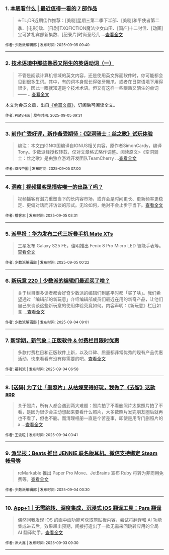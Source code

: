 ### 1. [本周看什么 | 最近值得一看的 7 部作品](https://sspai.com/post/102306)

> ☕️TL;DR近期佳作推荐：[美剧]星期三第二季下半部、[美剧]和平使者第二季、[电影]敌、[日剧]TXQFICTION魔法少女山田、[国产]十二封信、[动画]宝可梦礼宾部新集数、[纪录片]时尚圣经几 ...[查看全文](https://sspai.com/post/102306) 

<sub>作者: 少数派编辑部 | 发布时间: 2025-09-05 09:40</sub>

---


### 2. [技术语境中那些熟悉又陌生的英语动词（一）](https://sspai.com/prime/story/interesting-verbs-in-computing)

> 不管是阅读计算机领域的英文内容，还是使用英文界面软件时，你可能都会见到很多生词。其中，有的词本身就长得张牙舞爪，或者在日常语境下用得很少，因此一眼就知道是个技术术语。但又有这样一些眼熟又陌生的单词—— ...[查看全文](https://sspai.com/prime/story/interesting-verbs-in-computing)

本文为会员文章，出自[《单篇文章》](https://sspai.com/prime/precog/single)，订阅后可阅读全文。 

<sub>作者: PlatyHsu | 发布时间: 2025-09-05 09:31</sub>

---


### 3. [前作广受好评，新作备受期待：《空洞骑士：丝之歌》试玩体验](https://sspai.com/post/102303)

> 编注：本文由IGN中国编译自IGNUS相关内容，原作者SimonCardy，编译Tony。少数派经授权转载，仅对文章格式略作调整。阅读原文>《空洞骑士：丝之歌》是由独立游戏开发团队TeamCherry ...[查看全文](https://sspai.com/post/102303) 

<sub>作者: IGN中国 | 发布时间: 2025-09-05 07:00</sub>

---


### 4. [洞察 | 视频播客是播客唯一的出路了吗？](https://sspai.com/post/102285)

> 视频播客有潜力重塑当下的长内容市场，或许会是时间更长、更新频率更稳定、更偏对话而非访谈的形式。无论如何，绝对不会止步于当下。[查看全文](https://sspai.com/post/102285) 

<sub>作者: 播客志 | 发布时间: 2025-09-05 03:31</sub>

---


### 5. [派早报：华为发布二代三折叠手机 Mate XTs](https://sspai.com/post/102297)

> 三星发布 Galaxy S25 FE，佳明推出 Fenix 8 Pro Micro LED 智能手表等。[查看全文](https://sspai.com/post/102297) 

<sub>作者: 少数派编辑部 | 发布时间: 2025-09-05 00:22</sub>

---


### 6. [新玩意 220｜少数派的编辑们最近买了啥？](https://sspai.com/post/102287)

> 关于栏目很多读者都会好奇少数派的编辑们到底平时都「买了啥」。我们希望通过「编辑部的新玩意」介绍编辑部成员们最近在用的新奇产品，让他们自己来谈谈这些新玩意的使用体验究竟如何。内容声明：《新玩意》栏目如含 ...[查看全文](https://sspai.com/post/102287) 

<sub>作者: 少数派编辑部 | 发布时间: 2025-09-04 09:01</sub>

---


### 7. [新学期，新气象：正版软件 & 付费栏目限时优惠](https://sspai.com/post/102267)

> 多款付费栏目和正版软件上新，以及口碑、质量都非常优秀的现有产品优惠活动，快来看看有没有你需要的吧。[查看全文](https://sspai.com/post/102267) 

<sub>作者: 福利派 | 发布时间: 2025-09-04 06:58</sub>

---


### 8. [[送码] 为了让「删照片」从枯燥变得好玩，我做了《去留》这款 app](https://sspai.com/post/102249)

> 关于照片，所有人都会遇到两大难题：照片拍了不看删照片太累照片拍了不看，是因为很少会主动想起来要看什么照片，大多数照片发完朋友圈后就再也不看了，但也不删。而清理相册一直是个苦差事，即使是用专门删照片的a ...[查看全文](https://sspai.com/post/102249) 

<sub>作者: 王波粒 | 发布时间: 2025-09-04 03:41</sub>

---


### 9. [派早报：Beats 推出 JENNIE 联名版耳机、微信支持绑定 Steam 帐号等](https://sspai.com/post/102276)

> reMarkable 推出 Paper Pro Move、JetBrains 宣布 Ruby 将转为非商用免费等。[查看全文](https://sspai.com/post/102276) 

<sub>作者: 少数派编辑部 | 发布时间: 2025-09-04 00:30</sub>

---


### 10. [App+1｜无需跳转、深度集成，沉浸式 iOS 翻译工具：Para 翻译](https://sspai.com/post/102214)

> 偶然间我发现 iOS 的画中画功能可获取剪贴板内容，尝试将翻译和 AI 功能集成进去后，效果超出预期，间接打造出了一款无需来回跳转应用的全局 AI 翻译助手。[查看全文](https://sspai.com/post/102214) 

<sub>作者: 派大鑫 | 发布时间: 2025-09-03 09:30</sub>

---

